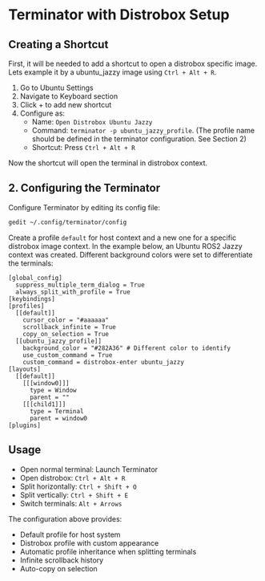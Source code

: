 # Terminator with Distrobox Setup

## Creating a Shortcut
First, it will be needed to add a shortcut to open a distrobox specific image. Lets example it by a ubuntu_jazzy image using `Ctrl + Alt + R`.

1. Go to Ubuntu Settings
2. Navigate to Keyboard section
3. Click + to add new shortcut
4. Configure as:
   - Name: `Open Distrobox Ubuntu Jazzy`
   - Command: `terminator -p ubuntu_jazzy_profile`.
   (The profile name should be defined in the terminator configuration. See Section 2)
   - Shortcut: Press `Ctrl + Alt + R`

Now the shortcut will open the terminal in distrobox context.

## 2. Configuring the Terminator
Configure Terminator by editing its config file:
```bash
gedit ~/.config/terminator/config
```

Create a profile `default` for host context and a new one for a specific distrobox image context. In the example below, an Ubuntu ROS2 Jazzy context was created. Different background colors were set to differentiate the terminals:

```
[global_config]
  suppress_multiple_term_dialog = True
  always_split_with_profile = True
[keybindings]
[profiles]
  [[default]]
    cursor_color = "#aaaaaa"
    scrollback_infinite = True
    copy_on_selection = True
  [[ubuntu_jazzy_profile]]
    background_color = "#282A36" # Different color to identify
    use_custom_command = True
    custom_command = distrobox-enter ubuntu_jazzy
[layouts]
  [[default]]
    [[[window0]]]
      type = Window
      parent = ""
    [[[child1]]]
      type = Terminal
      parent = window0
[plugins]
```

## Usage
- Open normal terminal: Launch Terminator
- Open distrobox: `Ctrl + Alt + R`
- Split horizontally: `Ctrl + Shift + O`
- Split vertically: `Ctrl + Shift + E`
- Switch terminals: `Alt + Arrows`

The configuration above provides:
- Default profile for host system
- Distrobox profile with custom appearance
- Automatic profile inheritance when splitting terminals
- Infinite scrollback history
- Auto-copy on selection
